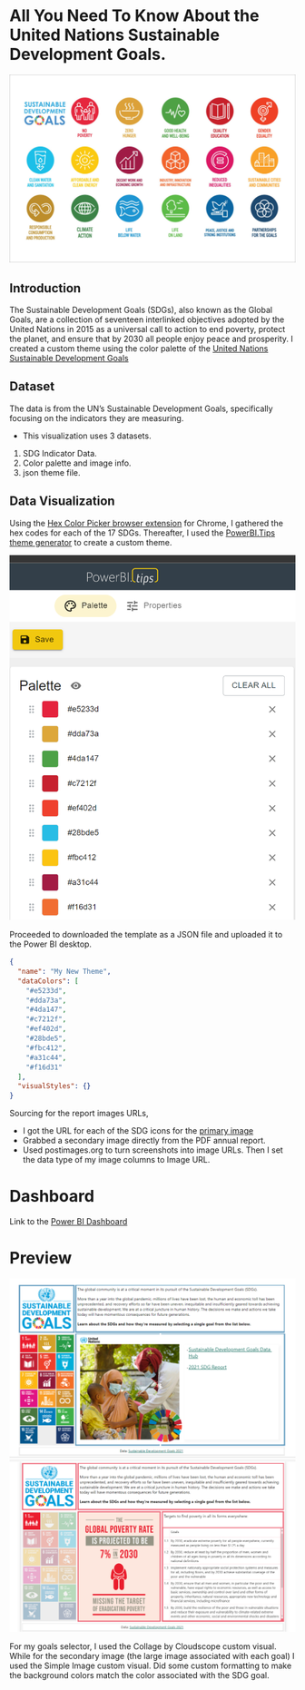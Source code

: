 # All You Need To Know About the United Nations Sustainable Development Goals.

![](https://github.com/becomingtechsis/United-Nations-Sustainable-Development-Goals-2021/blob/main/UNO%2017%20sdgs.jpg)

## Introduction
The Sustainable Development Goals (SDGs), also known as the Global Goals, are a collection of seventeen interlinked objectives adopted by the United Nations in 2015 as a universal call to action to end poverty, protect the planet, and ensure that by 2030 all people enjoy peace and prosperity. 
I created a custom theme using the color palette of the [United Nations Sustainable Development Goals ](https://unstats.un.org/sdgs)

## Dataset 
The data is from the UN’s Sustainable Development Goals, specifically focusing on the indicators they are measuring. 
- This visualization uses 3 datasets.
1.	SDG Indicator Data.
2.	Color palette and image info.
3.	json theme file.

## Data Visualization
Using the [Hex Color Picker browser extension](https://chrome.google.com/webstore/detail/hex-color-picker/eamkimleiebmdpifljjfilhbaehclahg/related?hl=en) for Chrome, I gathered the hex codes for each of the 17 SDGs. Thereafter, I used the [PowerBI.Tips theme generator](https://themes.powerbi.tips/themes/palette) to create a custom theme.  

![](https://github.com/becomingtechsis/United-Nations-Sustainable-Development-Goals-2021/blob/main/color%20palatte.png)

Proceeded to downloaded the template as a JSON file and uploaded it to the Power BI desktop. 
```json
{
  "name": "My New Theme",
  "dataColors": [
    "#e5233d",
    "#dda73a",
    "#4da147",
    "#c7212f",
    "#ef402d",
    "#28bde5",
    "#fbc412",
    "#a31c44",
    "#f16d31"
  ],
  "visualStyles": {}
}
```
Sourcing for the report images URLs,  
- I got the URL for each of the SDG icons for the [primary image](https://github.com/becomingtechsis/United-Nations-Sustainable-Development-Goals-2021/blob/main/UNO%20SDG%20Colors%20and%20Images.xlsx)
- Grabbed a secondary image directly from the PDF annual report.
- Used postimages.org to turn screenshots into image URLs.
Then I set the data type of my image columns to Image URL.

# Dashboard
Link to the  [Power BI Dashboard](https://github.com/becomingtechsis/United-Nations-Sustainable-Development-Goals-2021/blob/main/UNO%20SVG%202021.pbix)

# Preview
![](https://github.com/becomingtechsis/United-Nations-Sustainable-Development-Goals-2021/blob/main/Home%20page.png)
![](https://github.com/becomingtechsis/United-Nations-Sustainable-Development-Goals-2021/blob/main/poverty.png)

For my goals selector, I used the Collage by Cloudscope custom visual. While for the secondary image (the large image associated with each goal) I used the Simple Image custom visual. Did some custom formatting to make the background colors match the color associated with the SDG goal.
